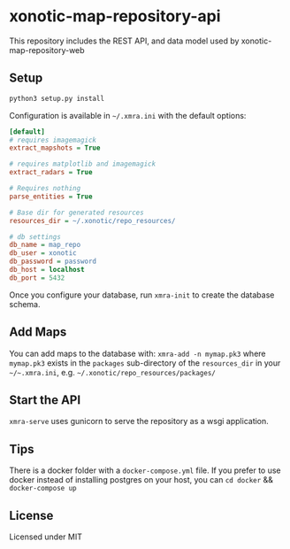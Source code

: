 # xonotic-map-repository-api
This repository includes the REST API, and data model used by xonotic-map-repository-web

## Setup

```bash
python3 setup.py install
```

Configuration is available in `~/.xmra.ini` with the default options:

```ini
[default]
# requires imagemagick
extract_mapshots = True

# requires matplotlib and imagemagick
extract_radars = True

# Requires nothing
parse_entities = True

# Base dir for generated resources
resources_dir = ~/.xonotic/repo_resources/

# db settings
db_name = map_repo
db_user = xonotic
db_password = password
db_host = localhost
db_port = 5432
```

Once you configure your database, run `xmra-init` to create the database schema.

## Add Maps

You can add maps to the database with: `xmra-add -n mymap.pk3` where `mymap.pk3` exists in the `packages` sub-directory of the `resources_dir` in your `~/~.xmra.ini`, e.g. `~/.xonotic/repo_resources/packages/`

## Start the API

`xmra-serve` uses gunicorn to serve the repository as a wsgi application.

##  Tips

There is a docker folder with a `docker-compose.yml` file. If you prefer to use docker instead of
installing postgres on your host, you can `cd docker` && `docker-compose up`

## License

Licensed under MIT